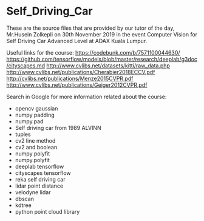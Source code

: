 # Self_Driving_Car
These are the source files that are provided by our tutor of the day, Mr.Husein Zolkepli on 30th November 2019 in the event Computer Vision for Self Driving Car Advanced Level at ADAX Kuala Lumpur. 

Useful links for the course:
https://codebunk.com/b/7571100044630/
https://github.com/tensorflow/models/blob/master/research/deeplab/g3doc/cityscapes.md
http://www.cvlibs.net/datasets/kitti/raw_data.php
http://www.cvlibs.net/publications/Cherabier2018ECCV.pdf
http://cvlibs.net/publications/Menze2015CVPR.pdf
http://www.cvlibs.net/publications/Geiger2012CVPR.pdf

Search in Google for more information related about the course:
- opencv gaussian 
- numpy padding
- numpy.pad
- Self driving car from 1989 ALVINN
- tuples 
- cv2 line method
- cv2 and boolean
- numpy polyfit
- numpy.polyfit
- deeplab tensorflow
- cityscapes tensorflow
- reka self driving car
- lidar point distance
- velodyne lidar
- dbscan
- kdtree
- python point cloud library
